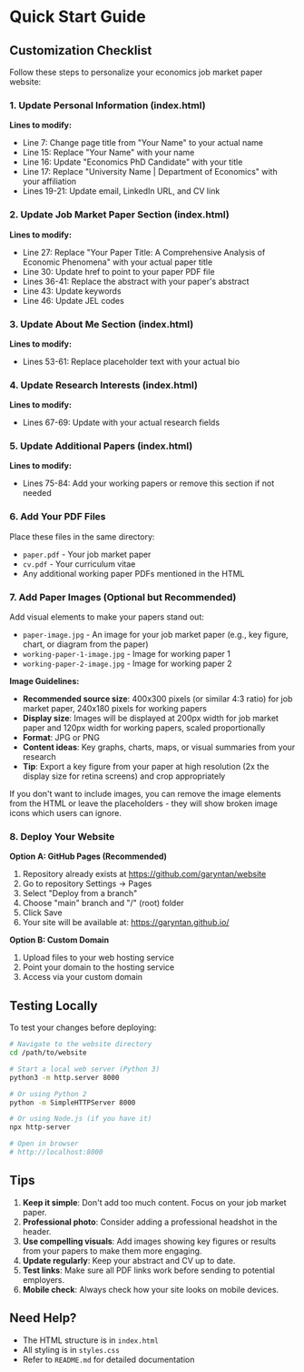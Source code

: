 # Quick Start Guide

## Customization Checklist

Follow these steps to personalize your economics job market paper website:

### 1. Update Personal Information (index.html)

**Lines to modify:**
- Line 7: Change page title from "Your Name" to your actual name
- Line 15: Replace "Your Name" with your name
- Line 16: Update "Economics PhD Candidate" with your title
- Line 17: Replace "University Name | Department of Economics" with your affiliation
- Lines 19-21: Update email, LinkedIn URL, and CV link

### 2. Update Job Market Paper Section (index.html)

**Lines to modify:**
- Line 27: Replace "Your Paper Title: A Comprehensive Analysis of Economic Phenomena" with your actual paper title
- Line 30: Update href to point to your paper PDF file
- Lines 36-41: Replace the abstract with your paper's abstract
- Line 43: Update keywords
- Line 46: Update JEL codes

### 3. Update About Me Section (index.html)

**Lines to modify:**
- Lines 53-61: Replace placeholder text with your actual bio

### 4. Update Research Interests (index.html)

**Lines to modify:**
- Lines 67-69: Update with your actual research fields

### 5. Update Additional Papers (index.html)

**Lines to modify:**
- Lines 75-84: Add your working papers or remove this section if not needed

### 6. Add Your PDF Files

Place these files in the same directory:
- `paper.pdf` - Your job market paper
- `cv.pdf` - Your curriculum vitae
- Any additional working paper PDFs mentioned in the HTML

### 7. Add Paper Images (Optional but Recommended)

Add visual elements to make your papers stand out:
- `paper-image.jpg` - An image for your job market paper (e.g., key figure, chart, or diagram from the paper)
- `working-paper-1-image.jpg` - Image for working paper 1
- `working-paper-2-image.jpg` - Image for working paper 2

**Image Guidelines:**
- **Recommended source size**: 400x300 pixels (or similar 4:3 ratio) for job market paper, 240x180 pixels for working papers
- **Display size**: Images will be displayed at 200px width for job market paper and 120px width for working papers, scaled proportionally
- **Format**: JPG or PNG
- **Content ideas**: Key graphs, charts, maps, or visual summaries from your research
- **Tip**: Export a key figure from your paper at high resolution (2x the display size for retina screens) and crop appropriately

If you don't want to include images, you can remove the image elements from the HTML or leave the placeholders - they will show broken image icons which users can ignore.

### 8. Deploy Your Website

**Option A: GitHub Pages (Recommended)**
1. Repository already exists at https://github.com/garyntan/website
2. Go to repository Settings → Pages
3. Select "Deploy from a branch"
4. Choose "main" branch and "/" (root) folder
5. Click Save
6. Your site will be available at: https://garyntan.github.io/

**Option B: Custom Domain**
1. Upload files to your web hosting service
2. Point your domain to the hosting service
3. Access via your custom domain

## Testing Locally

To test your changes before deploying:

```bash
# Navigate to the website directory
cd /path/to/website

# Start a local web server (Python 3)
python3 -m http.server 8000

# Or using Python 2
python -m SimpleHTTPServer 8000

# Or using Node.js (if you have it)
npx http-server

# Open in browser
# http://localhost:8000
```

## Tips

1. **Keep it simple**: Don't add too much content. Focus on your job market paper.
2. **Professional photo**: Consider adding a professional headshot in the header.
3. **Use compelling visuals**: Add images showing key figures or results from your papers to make them more engaging.
4. **Update regularly**: Keep your abstract and CV up to date.
5. **Test links**: Make sure all PDF links work before sending to potential employers.
6. **Mobile check**: Always check how your site looks on mobile devices.

## Need Help?

- The HTML structure is in `index.html`
- All styling is in `styles.css`
- Refer to `README.md` for detailed documentation
